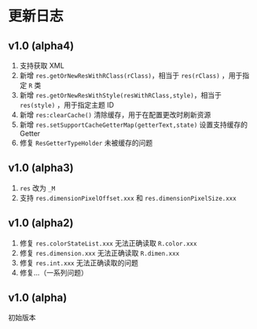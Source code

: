 # 更新日志

## v1.0 (alpha4)

1. 支持获取 XML
2. 新增 `res.getOrNewResWithRClass(rClass)`，相当于 `res(rClass)` ，用于指定 `R` 类
3. 新增 `res.getOrNewResWithStyle(resWithRClass,style)`，相当于 `res(style)` ，用于指定主题 ID
4. 新增 `res:clearCache()` 清除缓存，用于在配置更改时刷新资源
5. 新增 `res.setSupportCacheGetterMap(getterText,state)` 设置支持缓存的 Getter
6. 修复 `ResGetterTypeHolder` 未被缓存的问题

## v1.0 (alpha3)

1. `res` 改为 `_M`
2. 支持 `res.dimensionPixelOffset.xxx` 和 `res.dimensionPixelSize.xxx`

## v1.0 (alpha2)

1. 修复 `res.colorStateList.xxx` 无法正确读取 `R.color.xxx`
2. 修复 `res.dimension.xxx` 无法正确读取 `R.dimen.xxx`
3. 修复 `res.int.xxx` 无法正确读取的问题
4. 修复...（一系列问题）

## v1.0 (alpha)

初始版本
